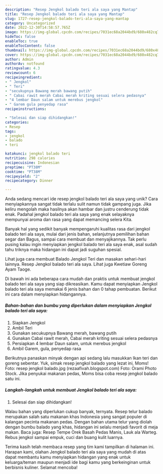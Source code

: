 ```yaml
---
description: "Resep Jengkol balado teri ala saya yang Mantap"
title: "Resep Jengkol balado teri ala saya yang Mantap"
slug: 1727-resep-jengkol-balado-teri-ala-saya-yang-mantap
category: Uncategorized
date: 2022-12-30T14:58:57.765Z
image: https://img-global.cpcdn.com/recipes/7031ec68a2044bd9/680x482cq70/jengkol-balado-teri-ala-saya-foto-resep-utama.jpg
hideToc: false
enableToc: true
enableTocContent: false
thumbnail: https://img-global.cpcdn.com/recipes/7031ec68a2044bd9/680x482cq70/jengkol-balado-teri-ala-saya-foto-resep-utama.jpg
cover: https://img-global.cpcdn.com/recipes/7031ec68a2044bd9/680x482cq70/jengkol-balado-teri-ala-saya-foto-resep-utama.jpg
author: Admin
authorAv: notfound
ratingvalue: 4.3
reviewcount: 6
recipeingredient:
- " Jengkol"
- " Teri"
- "secukupnya Bawang merah bawang putih"
- " Cabai rawit merah Cabai merah kriting sesuai selera pedasnya"
- "4 lembar Daun salam untuk merebus jengkol"
- " Garem gula penyedap rasa"
recipeinstructions:

- "Selesai dan siap dihidangkan!"
categories:
- Resep
tags:
- jengkol
- balado
- teri

katakunci: jengkol balado teri 
nutrition: 298 calories
recipecuisine: Indonesian
preptime: "PT38M"
cooktime: "PT38M"
recipeyield: "2"
recipecategory: Dinner

---
```





Anda sedang mencari ide resep jengkol balado teri ala saya yang unik? Cara menyiapkannya sangat tidak terlalu sulit namun tidak gampang juga. Jika keliru mengolah maka hasilnya akan hambar dan justru cenderung tidak enak. Padahal jengkol balado teri ala saya yang enak selayaknya mempunyai aroma dan rasa yang dapat memancing selera Kita.





Banyak hal yang sedikit banyak mempengaruhi kualitas rasa dari jengkol balado teri ala saya, mulai dari jenis bahan, selanjutnya pemilihan bahan segar dan Bagus, sampai cara membuat dan menyajikannya. Tak perlu pusing kalau ingin menyiapkan jengkol balado teri ala saya enak,      asal sudah tahu triknya maka hidangan ini dapat jadi suguhan spesial.














Lihat juga cara membuat Balado Jengkol Teri dan masakan sehari-hari lainnya. Resep Jengkol balado teri ala saya. Lihat juga Kwetiaw Goreng Ayam Taoge.






Di bawah ini ada beberapa cara mudah dan praktis untuk membuat jengkol balado teri ala saya yang siap dikreasikan. Kamu dapat menyiapkan Jengkol balado teri ala saya memakai 6 jenis bahan dan 0 tahap pembuatan. Berikut ini cara dalam menyiapkan hidangannya.

<!--inarticleads1-->

##### Bahan-bahan dan bumbu yang diperlukan dalam menyiapkan Jengkol balado teri ala saya:

1. Siapkan  Jengkol
1. Ambil  Teri
1. Gunakan secukupnya Bawang merah, bawang putih
1. Gunakan  Cabai rawit merah, Cabai merah kriting sesuai selera pedasnya
1. Persiapkan 4 lembar Daun salam, untuk merebus jengkol
1. Ambil  Garem, gula, penyedap rasa


Berikutnya panaskan minyak dengan api sedang lalu masukkan Ikan teri dan goreng sebentar. Yuk, simak resep jengkol balado yang lezat ini, Moms! Foto: resep jengkol balado.jpg (rezaafivah.blogspot.com) Foto: Orami Photo Stock. Jika penyukai makanan pedas, Moms bisa coba resep jengkol balado satu ini. 

<!--inarticleads2-->

##### Langkah-langkah untuk membuat Jengkol balado teri ala saya:


1. Selesai dan siap dihidangkan!

Walau bahan yang diperlukan cukup banyak, ternyata. Resep telur balado merupakan salah satu makanan khas Indonesia yang sangat populer di kalangan pecinta makanan pedas. Dengan bahan utama telur yang diolah dengan bumbu balado yang khas, hidangan ini selalu menjadi favorit di meja makan. Baca juga: Resep Tempe Orek Basah Pedas Manis, Lauk ala Warteg. Rebus jengkol sampai empuk, cuci dan buang kulit luarnya. 

Terima kasih telah membaca resep yang tim kami tampilkan di halaman ini. Harapan kami, olahan Jengkol balado teri ala saya yang mudah di atas dapat membantu kamu menyiapkan hidangan yang enak untuk keluarga/teman maupun menjadi ide bagi kamu yang berkeinginan untuk berbisnis kuliner. Selamat mencoba!
